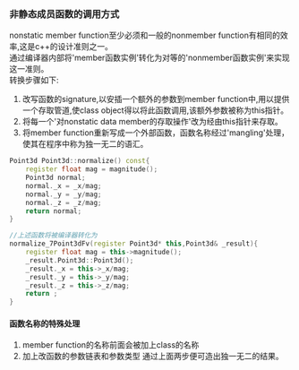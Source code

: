 ### 非静态成员函数的调用方式
nonstatic member function至少必须和一般的nonmember function有相同的效率,这是c++的设计准则之一。  
通过编译器内部将'member函数实例'转化为对等的'nonmember函数实例'来实现这一准则。  
转换步骤如下:
1. 改写函数的signature,以安插一个额外的参数到member function中,用以提供一个存取管道,使class object得以将此函数调用,该额外参数被称为this指针。
2. 将每一个'对nonstatic data member的存取操作'改为经由this指针来存取。
3. 将member function重新写成一个外部函数，函数名称经过'mangling'处理，使其在程序中称为独一无二的语汇。

```cpp
Point3d Point3d::normalize() const{
    register float mag = magnitude();
    Point3d normal;
    normal._x = _x/mag;
    normal._y = _y/mag;
    normal._z = _z/mag;
    return normal;
}

//上述函数将被编译器转化为
normalize_7Point3dFv(register Point3d* this,Point3d& _result){
    register float mag = this->magnitude();
    _result.Point3d::Point3d();
    _result._x = this->_x/mag;
    _result._y = this->_y/mag;
    _result._z = this->_z/mag;
    return ;
}
```

#### 函数名称的特殊处理
1. member function的名称前面会被加上class的名称
2. 加上改函数的参数链表和参数类型
通过上面两步便可造出独一无二的结果。
